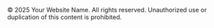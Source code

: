 <p>© 2025 Your Website Name. All rights reserved. Unauthorized use or duplication of this content is prohibited.</p>
